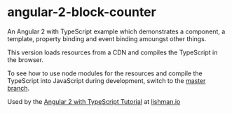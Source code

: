 # angular-2-block-counter

An Angular 2 with TypeScript example which demonstrates a component, a template, property binding and event binding amoungst other things. 

This version loads resources from a CDN and compiles the TypeScript in the browser.

To see how to use node modules for the resources and compile the TypeScript into JavaScript during development,
switch to the [master branch](https://github.com/marklishman/angular-2-block-counter). 

Used by the [Angular 2 with TypeScript Tutorial](http://lishman.io/angular-2-tutorial) at [lishman.io](http://lishman.io)
